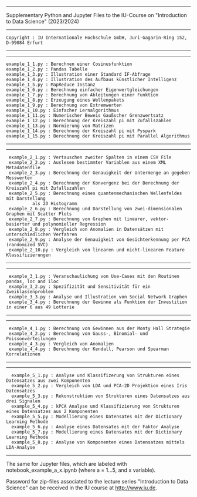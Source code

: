 
*******************************************************************************************************

 Supplementary Python and Jupyter Files to the IU-Course on "Introduction to Data Science" (2023/2024) 
	
*******************************************************************************************************
										    	       	
 	Copyright : IU Internationale Hochschule GmbH, Juri-Gagarin-Ring 152, D-99084 Erfurt	       		 
										    	       	
******************************************************************************************************

******************************************************************************************************
									    	
	example_1_1.py : Berechnen einer Cosinusfunktion			    	
	example_1_2.py : Pandas Tabelle					    	
	example_1_3.py : Illustration einer Standard IF-Abfrage		    
	example_1_4.py : Illustration des Aufbaus künstlicher Intelligenz	    
	example_1_5.py : MapReduce Instanz				    
	example_1_6.py : Berechnung einfacher Eigenwertgleichungen		    
	example_1_7.py : Berechnung von Ableitungen einer Funktion		   
	example_1_8.py : Erzeugung eines Wellenpakets			    	
	example_1_9.py : Berechnung von Extremwerten			    
	example_1_10.py : Einfacher Lernalgorithmus 			    			      
	example_1_11.py : Numerischer Beweis Gaußscher Grenzwertsatz	    
	example_1_12.py : Berechnung der Kreiszahl pi mit Zufallszahlen	           
	example_1_13.py : Normierung von Matrizen				    
	example_1_14.py : Berechnung der Kreiszahl pi mit Pyspark	            
	example_1_15.py : Berechnung der Kreiszahl pi mit Parallel Algorithmus 
									    
*******************************************************************************************************

*******************************************************************************************************

	 example_2_1.py : Vertauschen zweiter Spalten in einem CSV File		    			
	 example_2_2.py : Auslesen bestimmter Variablen aus einem XML Metadatenfile					
  	 example_2_3.py : Berechnung der Genauigkeit der Untermenge an gegeben Messwerten			
	 example_2_4.py : Berechnung der Konvergenz bei der Berechnung der Kreiszahl pi mit Zufallszahlen	
	 example_2_5.py : Berechnung eines quantenmechanischen Wellenfeldes mit Darstellung 			
			  als 2D Histogramm 								
	 example_2_6.py : Berechnung und Darstellung von zwei-dimensionalen Graphen mit Scatter Plots																					
	 example_2_7.py : Berechnung von Graphen mit linearer, vektor-basierter und polynomieller Regression	
	 example_2_8.py : Vergleich von Anomalien in Datensätzen mit unterschiedlichen Verfahren		
	 example_2_9.py : Analyse der Genauigkeit von Gesichterkennung per PCA (randomized SVC)   			
	 example_2_10.py : Vergleich von linearen und nicht-linearen Feature Klassifizierungen 		

********************************************************************************************************

********************************************************************************************************

	 example_3_1.py : Veranschaulichung von Use-Cases mit den Routinen pandas, loc and iloc		       
	 example_3_2.py : Spezifizität und Sensitivität für ein Zweiklassenproblem 			       
	 example_3_3.py : Analyse und Illustration von Social Network Graphen			        
	 example_3_4.py : Berechnung der Gewinne als Funktion der Investition in einer 6 aus 49 Lotterie     
												        
********************************************************************************************************

********************************************************************************************************
  
	 example_4_1.py : Berechnung von Gewinnen aus der Monty Hall Strategie	     
	 example_4_2.py : Berechnung von Gauss-, Binomial- und Poissonverteilungen      			        
	 example_4_3.py : Vergleich von Anomalien 				     
	 example_4_4.py : Berechnung der Kendall, Pearson und Spearman Korrelationen    
												     
********************************************************************************************************

********************************************************************************************************

	  example_5_1.py : Analyse und Klassifizerung von Strukturen eines Datensatzes aus zwei Komponenten	 
	  example_5_2.py : Vergleich von LDA und PCA-2D Projektion eines Iris Datensatzes			 
  	  example_5_3.py : Rekonstruktion von Strukturen eines Datensatzes aus drei Signalen			 
  	  example_5_4.py : kPCA Analyse und Klassifizierung von Strukturen eines Datensatzes aus 2 Komponenten 
  	  example_5_5.py : Modellierung eines Datensates mit der Dictionary Learning Methode			 
  	  example_5_6.py : Analyse eines Datensates mit der Faktor Analyse					 
  	  example_5_7.py : Modellierung eines Datensates mit der Dictionary Learning Methode			 
  	  example_5_8.py : Analyse von Komponenten eines Datensatzes mittels LDA-Analyse 			 

*********************************************************************************************************

The same for Jupyter files, which are labeled with notebook_example_a_x.ipynb (where a = 1...5, and x variable).

Password for zip-files associated to the lecture series "Introduction to Data Science" can be received 
in the IU course at http://www.iu.de.
